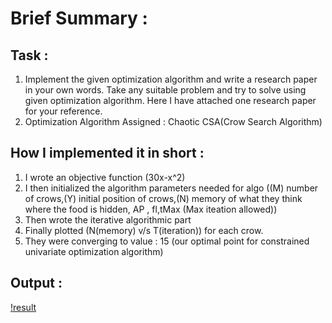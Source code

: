 # Brief Summary :

## Task :

1. Implement the given optimization algorithm and write a research paper in your own words. Take any suitable problem and try to solve using given optimization algorithm. Here I have attached one research paper for your reference.
2. Optimization Algorithm Assigned : Chaotic CSA(Crow Search Algorithm)

## How I implemented it in short :

1) I wrote an objective function (30x-x^2) 
2) I then initialized the algorithm parameters needed for algo ((M) number of crows,(Y) initial position of crows,(N) memory of  what they think where the food is hidden, AP , fl,tMax (Max iteation allowed)) 
3) Then wrote the iterative algorithmic part
4) Finally plotted  (N(memory) v/s T(iteration)) for each crow.
5) They were converging to value : 15 (our optimal point for constrained univariate optimization algorithm)

## Output :

[!result](https://github.com/Yashprime1/IIIT-DHARWAD-Optimization-Techniques-Project-By-Dr.-Utkarsh-Khaire/blob/main/Project-1/result.png?raw=true)

